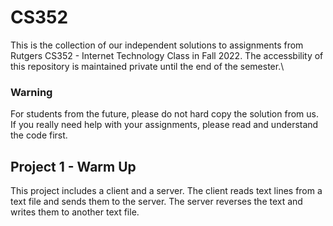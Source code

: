 # CS352
This is the collection of our independent solutions to assignments from Rutgers CS352 - Internet Technology Class in Fall 2022. The accessbility of this repository is maintained private until the end of the semester.\
### Warning
For students from the future, please do not hard copy the solution from us. If you really need help with your assignments, please read and understand the code first.
## Project 1 - Warm Up
This project includes a client and a server. The client reads text lines from a text file and sends them to the server. The server reverses the text and writes them to another text file.
